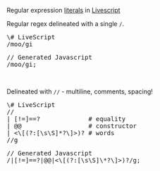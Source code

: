 Regular expression [literals](livescript-literals) in [Livescript](livescript)

Regular regex delineated with a single <code>/</code>.


<div class="codeblock">
<pre class="leftcol">
\# LiveScript
/moo/gi
</pre>
<pre class="rightcol">
// Generated Javascript
/moo/gi;
</pre>
<br style="clear: both">
<div>

Delineated with <code>//</code> - multiline, comments, spacing!


<div class="codeblock">
<pre class="leftcol">
\# LiveScript
//
| [!=]==?             # equality
| @@                  # constructor
| <\[(?:[\s\S]*?\]>)? # words
//g
</pre>
<pre class="rightcol">
// Generated Javascript
/|[!=]==?|@@|<\[(?:[\s\S]\*?\]>)?/g;
</pre>
<br style="clear: both">
<div>

